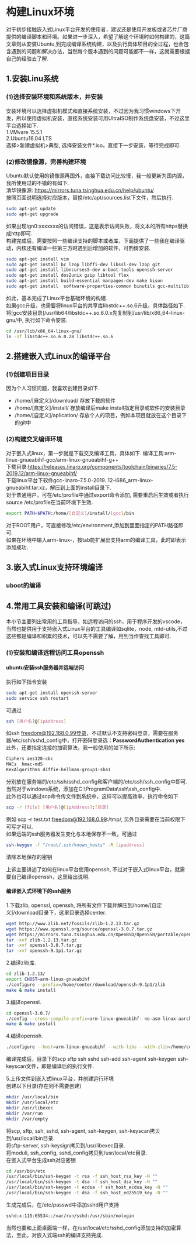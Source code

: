 # 构建Linux环境

对于初步接触嵌入式Linux平台开发的使用者，建议还是使用开发板或者芯片厂商提供的编译脚本和环境。如果进一步深入，希望了解这个环境时如何构建的，这篇文章则从安装Ubuntu,到完成编译系统构建，以及执行具体项目的全过程，也会包含遇到的问题和解决办法，当然每个版本遇到的问题可能都不一样，这就需要根据自己的经验去了解.  

## 1.安装Linu系统  

### (1)选择安装环境和系统版本，并安装  

安装环境可以选择虚拟机模式和直接系统安装，不过因为我习惯windows下开发，所以使用虚拟机安装，直接系统安装可用UltraISO制作系统盘安装，不过这里平台选择如下.  
1.VMvare 15.5.1  
2.Ubuntu16.04 LTS  
选择>新建虚拟机>典型, 选择安装文件*.iso，直接下一步安装，等待完成即可.  

### (2)修改镜像源，完善构建环境

Ubuntu默认使用的镜像源再国外，直接下载访问比较慢，我一般更新为国内源，我所使用过的不错的有如下.  
清华镜像源: https://mirrors.tuna.tsinghua.edu.cn/help/ubuntu/  
按照页面说明选择对应版本，替换/etc/apt/sources.list下文件，然后执行.  

```bash
sudo apt-get update
sudo apt-get upgrade
```

如果出现Ign0:xxxxxxx的访问错误，这是表示访问失败，将文本的所有https替换成http即可.  
构建完成后，需要按照一些编译支持的脚本或者库，下面提供了一些我在编译驱动，内核还有编译一些第三方时遇到后增加的软件，可酌情安装.  

```bash
sudo apt-get install vim
sudo apt-get install bc lzop libffi-dev libssl-dev lzop git
sudo apt-get install libncurses5-dev u-boot-tools openssh-server 
sudo apt-get install dos2unix gzip libtool flex
sudo apt-get install build-essential manpages-dev make bison
sudo apt-get install  software-properties-common binutils gcc-multilib
```

如此，基本完成了Linux平台基础环境的构建.  
如果gcc升级，也需要将linux平台的共享库libstdc++.so.6升级，具体路径如下.  
将[gcc安装目录]/usr/lib64/libstdc++.so.6.0.x先复制到/usr/lib/x86_64-linux-gnu/中, 执行如下命令安装.  

```bash
cd /usr/lib/x86_64-linux-gnu/
ln -sf libstdc++.so.6.0.28 libstdc++.so.6
```

## 2.搭建嵌入式Linux的编译平台  

### (1)创建项目目录
因为个人习惯问题，我喜欢创建目录如下.  

* /home/[自定义]/download/   存放下载的软件  
* /home/[自定义]/install/    存放编译后make install指定目录或软件的安装目录  
* /home/[自定义]/aplication/ 存放个人的项目，例如本项目就放在这个目录下的git中  

### (2)构建交叉编译环境
对于嵌入式linux，第一步就是下载交叉编译工具，具体如下.
编译工具:arm-linux-gnueabihf-gcc/arm-linux-gnueabihf-g++  
下载目录:https://releases.linaro.org/components/toolchain/binaries/7.5-2019.12/arm-linux-gnueabihf/  
下载linux平台下软件gcc-linaro-7.5.0-2019.  12-i686_arm-linux-gnueabihf.tar.xz，解压到上面的install目录下.  
对于普通用户，可在/etc/profile中通过export命令添加, 需要重启后生效或者执行source /etc/profile在当前环境下生效.  

```bash
export PATH=$PATH:/home/[自定义]/install/[gcc]/bin
```

对于ROOT用户，可直接修改/etc/environment,添加到里面指定的PATH路径即可.  
如果在环境中输入arm-linux-，按tab能扩展出支持arm的编译工具，此时即表示添加成功. 

## 3.嵌入式Linux支持环境编译

### uboot的编译


## 4.常用工具安装和编译(可跳过)

本小节主要列出常用的工具指导，如远程访问的ssh，用于程序开发的vscode，当然也提供用于支持嵌入式Linux平台的工具编译如sqlite，node, mtd-utils,不过这些都是编译和积累的技术，可以先不需要了解，用到当作查找工具即可.  

### (1)安装和编译远程访问工具openssh

#### ubuntu安装ssh服务器并远端访问
执行如下指令安装  
```bash
sudo apt-get install openssh-server
sudo service ssh restart
```
可通过
```bash
ssh [用户名]@[ipAddress]
```
如ssh freedom@192.168.0.99登录，不过默认不支持密码登录，需要在服务器/etc/ssh/sshd_config中，打开密码登录选：**PasswordAuthentication yes**  
此外，还要指定连接的加密算法，我一般使用的如下所示:  
```bash
Ciphers aes128-cbc
MACs  hmac-md5
KexAlgorithms diffie-hellman-group1-sha1
```
分别放在服务端的/etc/ssh/sshd_config和客户端的/etc/ssh/ssh_config中即可.  
当然对于windows系统，添加在C:\ProgramData\ssh\ssh_config中.  
此外也可以通过scp命令传文件到系统中，这样可以提高效率，执行命令如下  
```bash
scp -r [file] [用户名]@[ipAddress]:[目录]
```
例如 scp -r test.txt freedom@192.168.0.99:/tmp/, 另外目录需要在当前权限下可写才可以.  
如果远端的ssh服务器发生变化与本地保存不一致，可通过  
```bash
ssh-keygen -f "/root/.ssh/known_hosts" -R [ipaddress]  
```
清除本地保存的密钥

上诉主要讲述了如何在linux平台使用openssh, 不过对于嵌入式linux平台，就需要自己编译openssh，这里给出说明.  

#### 编译嵌入式环境下的ssh服务  
1.下载zlib, openssl, openssh, 将所有文件下载并解压到/home/[自定义]/download目录下，这里目录选择center.  
```bash
wget http://www.zlib.net/fossils/zlib-1.2.13.tar.gz
wget https://www.openssl.org/source/openssl-3.0.7.tar.gz
wget https://mirrors.tuna.tsinghua.edu.cn/OpenBSD/OpenSSH/portable/openssh-9.1p1.tar.gz
tar -xvf zlib-1.2.13.tar.gz
tar -xvf openssl-3.0.7.tar.gz
tar -xvf openssh-9.1p1.tar.gz
```
2.编译zlib库.  
```bash
cd zlib-1.2.13/
export CHOST=arm-linux-gnueabihf
./configure --prefix=/home/center/download/openssh-9.1p1/zlib
make & make install
```
3.编译openssl.
```bash
cd openssl-3.0.7/
./config --cross-compile-prefix=arm-linux-gnueabihf- no-asm linux-aarch64 --prefix=/home/center/download/openssh-9.1p1/openssl
make & make install
```
4.编译openssh.
```bash
./configure --host=arm-linux-gnueabihf --with-libs --with-zlib=/home/center/download/openssh-9.1p1/zlib --with-ssl-dir=/home/center/download/openssh-9.1p1/openssl --disable-etc-default-login 
```
编译完成后，目录下的scp sftp ssh sshd ssh-add ssh-agent ssh-keygen ssh-keyscan文件，即是编译后的执行文件.  

5.上传文件到嵌入式linux平台，并创建运行环境  
创建以下目录(存在则不需要创建)  
```bash
mkdir /usr/local/bin
mkdir /usr/local/etc
mkdir /usr/libexec
mkdir /var/run
mkdir /var/empty
```
将scp, sftp, ssh, sshd, ssh-agent, ssh-keygen, ssh-keyscan拷贝到/usr/local/bin目录.  
将sftp-server, ssh-keysign拷贝到/usr/libexec目录.  
将moduli, ssh_config, sshd_config拷贝到/usr/local/etc目录.  
在嵌入式平台生成ssh对应密钥  
```bash
cd /usr/bin/etc
/usr/local/bin/ssh-keygen -t rsa -f ssh_host_rsa_key -N ""
/usr/local/bin/ssh-keygen -t dsa -f ssh_host_dsa_key -N ""
/usr/local/bin/ssh-keygen -t ecdsa -f ssh_host_ecdsa_key -N ""
/usr/local/bin/ssh-keygen -t dsa -f ssh_host_ed25519_key -N ""
```
生成完成后，在/etc/passwd中添加sshd用户支持  
```bash
sshd:x:115:65534::/var/run/sshd:/usr/sbin/nologin
```
当然也要和上面桌面端一样，在/usr/local/etc/sshd_config添加支持的加密算法，至此，对嵌入式端ssh的编译支持完成.

